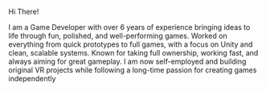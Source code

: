 Hi There!

I am a Game Developer with over 6 years of experience bringing ideas to life through fun, polished, and well-performing games. Worked on everything from quick prototypes to full games, with a focus on Unity and clean, scalable systems. Known for taking full ownership, working fast, and always aiming for great gameplay. I am now self-employed and building original VR projects while following a long-time passion for creating games independently
